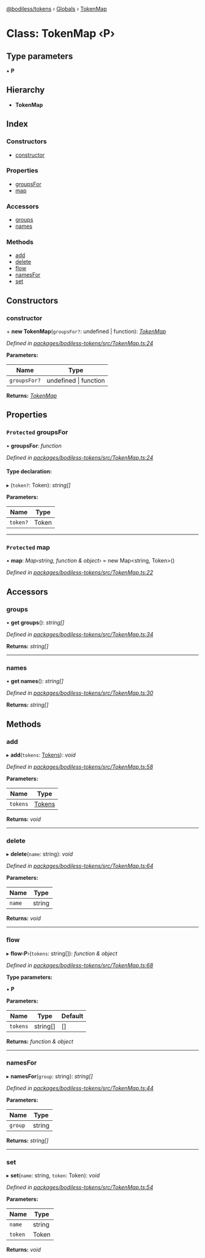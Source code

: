 [@bodiless/tokens](../README.md) › [Globals](../globals.md) › [TokenMap](tokenmap.md)

# Class: TokenMap ‹**P**›

## Type parameters

▪ **P**

## Hierarchy

* **TokenMap**

## Index

### Constructors

* [constructor](tokenmap.md#constructor)

### Properties

* [groupsFor](tokenmap.md#protected-groupsfor)
* [map](tokenmap.md#protected-map)

### Accessors

* [groups](tokenmap.md#groups)
* [names](tokenmap.md#names)

### Methods

* [add](tokenmap.md#add)
* [delete](tokenmap.md#delete)
* [flow](tokenmap.md#flow)
* [namesFor](tokenmap.md#namesfor)
* [set](tokenmap.md#set)

## Constructors

###  constructor

\+ **new TokenMap**(`groupsFor?`: undefined | function): *[TokenMap](tokenmap.md)*

*Defined in [packages/bodiless-tokens/src/TokenMap.ts:24](https://github.com/allencit/Bodiless-JS/blob/aaf195a8/packages/bodiless-tokens/src/TokenMap.ts#L24)*

**Parameters:**

Name | Type |
------ | ------ |
`groupsFor?` | undefined &#124; function |

**Returns:** *[TokenMap](tokenmap.md)*

## Properties

### `Protected` groupsFor

• **groupsFor**: *function*

*Defined in [packages/bodiless-tokens/src/TokenMap.ts:24](https://github.com/allencit/Bodiless-JS/blob/aaf195a8/packages/bodiless-tokens/src/TokenMap.ts#L24)*

#### Type declaration:

▸ (`token?`: Token): *string[]*

**Parameters:**

Name | Type |
------ | ------ |
`token?` | Token |

___

### `Protected` map

• **map**: *Map‹string, function & object›* = new Map<string, Token>()

*Defined in [packages/bodiless-tokens/src/TokenMap.ts:22](https://github.com/allencit/Bodiless-JS/blob/aaf195a8/packages/bodiless-tokens/src/TokenMap.ts#L22)*

## Accessors

###  groups

• **get groups**(): *string[]*

*Defined in [packages/bodiless-tokens/src/TokenMap.ts:34](https://github.com/allencit/Bodiless-JS/blob/aaf195a8/packages/bodiless-tokens/src/TokenMap.ts#L34)*

**Returns:** *string[]*

___

###  names

• **get names**(): *string[]*

*Defined in [packages/bodiless-tokens/src/TokenMap.ts:30](https://github.com/allencit/Bodiless-JS/blob/aaf195a8/packages/bodiless-tokens/src/TokenMap.ts#L30)*

**Returns:** *string[]*

## Methods

###  add

▸ **add**(`tokens`: [Tokens](../globals.md#tokens)): *void*

*Defined in [packages/bodiless-tokens/src/TokenMap.ts:58](https://github.com/allencit/Bodiless-JS/blob/aaf195a8/packages/bodiless-tokens/src/TokenMap.ts#L58)*

**Parameters:**

Name | Type |
------ | ------ |
`tokens` | [Tokens](../globals.md#tokens) |

**Returns:** *void*

___

###  delete

▸ **delete**(`name`: string): *void*

*Defined in [packages/bodiless-tokens/src/TokenMap.ts:64](https://github.com/allencit/Bodiless-JS/blob/aaf195a8/packages/bodiless-tokens/src/TokenMap.ts#L64)*

**Parameters:**

Name | Type |
------ | ------ |
`name` | string |

**Returns:** *void*

___

###  flow

▸ **flow**‹**P**›(`tokens`: string[]): *function & object*

*Defined in [packages/bodiless-tokens/src/TokenMap.ts:68](https://github.com/allencit/Bodiless-JS/blob/aaf195a8/packages/bodiless-tokens/src/TokenMap.ts#L68)*

**Type parameters:**

▪ **P**

**Parameters:**

Name | Type | Default |
------ | ------ | ------ |
`tokens` | string[] | [] |

**Returns:** *function & object*

___

###  namesFor

▸ **namesFor**(`group`: string): *string[]*

*Defined in [packages/bodiless-tokens/src/TokenMap.ts:44](https://github.com/allencit/Bodiless-JS/blob/aaf195a8/packages/bodiless-tokens/src/TokenMap.ts#L44)*

**Parameters:**

Name | Type |
------ | ------ |
`group` | string |

**Returns:** *string[]*

___

###  set

▸ **set**(`name`: string, `token`: Token): *void*

*Defined in [packages/bodiless-tokens/src/TokenMap.ts:54](https://github.com/allencit/Bodiless-JS/blob/aaf195a8/packages/bodiless-tokens/src/TokenMap.ts#L54)*

**Parameters:**

Name | Type |
------ | ------ |
`name` | string |
`token` | Token |

**Returns:** *void*
